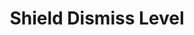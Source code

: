 ---
title: "Shield Dismiss Level"
canonical: "skill/shield-dismiss-level"
lists:
    - ancestral-loresheet
    - daemon-loresheet
    - elemental-loresheet
tier: 1
---